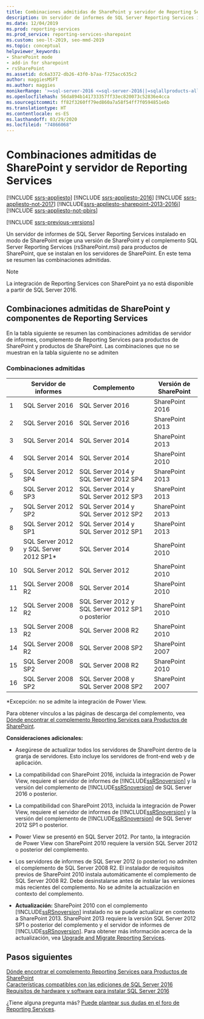 ```yaml
---
title: Combinaciones admitidas de SharePoint y servidor de Reporting Services | Microsoft Docs
description: Un servidor de informes de SQL Server Reporting Services instalado en modo de SharePoint exige una versión de SharePoint y el complemento SQL Server Reporting Services (rsSharePoint.msi) para productos de SharePoint, que se instalan en los servidores de SharePoint.
ms.date: 12/04/2019
ms.prod: reporting-services
ms.prod_service: reporting-services-sharepoint
ms.custom: seo-lt-2019, seo-mmd-2019
ms.topic: conceptual
helpviewer_keywords:
- SharePoint mode
- add-in for sharepoint
- rsSharePoint
ms.assetid: dc6a3372-db26-43f0-b7aa-f725acc635c2
author: maggiesMSFT
ms.author: maggies
monikerRange: '>=sql-server-2016 <=sql-server-2016||=sqlallproducts-allversions'
ms.openlocfilehash: 56da894b141733357ff33ec820073c52836e4cca
ms.sourcegitcommit: ff82f3260ff79ed860a7a58f54ff7f0594851e6b
ms.translationtype: HT
ms.contentlocale: es-ES
ms.lasthandoff: 03/29/2020
ms.locfileid: "74866068"
---
```

# <a name="supported-combinations-of-sharepoint-and-reporting-services-server"></a>Combinaciones admitidas de SharePoint y servidor de Reporting Services

[!INCLUDE [ssrs-appliesto](../../includes/ssrs-appliesto.md)] [!INCLUDE [ssrs-appliesto-2016](../../includes/ssrs-appliesto-2016.md)] [!INCLUDE [ssrs-appliesto-not-2017](../../includes/ssrs-appliesto-not-2017.md)] [!INCLUDE[ssrs-appliesto-sharepoint-2013-2016i](../../includes/ssrs-appliesto-sharepoint-2013-2016.md)] [!INCLUDE [ssrs-appliesto-not-pbirs](../../includes/ssrs-appliesto-not-pbirs.md)]

[!INCLUDE [ssrs-previous-versions](../../includes/ssrs-previous-versions.md)]

Un servidor de informes de SQL Server Reporting Services instalado en modo de SharePoint exige una versión de SharePoint y el complemento SQL Server Reporting Services (rsSharePoint.msi) para productos de SharePoint, que se instalan en los servidores de SharePoint. En este tema se resumen las combinaciones admitidas.

> [!NOTE]
> La integración de Reporting Services con SharePoint ya no está disponible a partir de SQL Server 2016.

## <a name="supported-combinations-of-sharepoint-and-reporting-services-components"></a>Combinaciones admitidas de SharePoint y componentes de Reporting Services

 En la tabla siguiente se resumen las combinaciones admitidas de servidor de informes, complemento de Reporting Services para productos de SharePoint y productos de SharePoint. Las combinaciones que no se muestran en la tabla siguiente no se admiten

### <a name="supported-combinations"></a>Combinaciones admitidas

||Servidor de informes|Complemento|Versión de SharePoint|
|-|-------------------|-------------|------------------------|
|1|SQL Server 2016|SQL Server 2016|SharePoint 2016|
|2|SQL Server 2016|SQL Server 2016|SharePoint 2013|
|3|SQL Server 2014|SQL Server 2014|SharePoint 2013|
|4|SQL Server 2014|SQL Server 2014|SharePoint 2010|
|5|SQL Server 2012 SP4|SQL Server 2014 y SQL Server 2012 SP4|SharePoint 2013|
|6|SQL Server 2012 SP3|SQL Server 2014 y SQL Server 2012 SP3|SharePoint 2013|
|7|SQL Server 2012 SP2|SQL Server 2014 y SQL Server 2012 SP2|SharePoint 2013|
|8|SQL Server 2012 SP1|SQL Server 2014 y SQL Server 2012 SP1|SharePoint 2013|
|9|SQL Server 2012 y SQL Server 2012 SP1*|SQL Server 2014|SharePoint 2010|
|10|SQL Server 2012|SQL Server 2012|SharePoint 2010|
|11|SQL Server 2008 R2|SQL Server 2014|SharePoint 2010|
|12|SQL Server 2008 R2|SQL Server 2012 y SQL Server 2012 SP1 o posterior|SharePoint 2010|
|13|SQL Server 2008 R2|SQL Server 2008 R2|SharePoint 2010|
|14|SQL Server 2008 R2|SQL Server 2008 SP2|SharePoint 2007|
|15|SQL Server 2008 SP2|SQL Server 2008 R2|SharePoint 2010|
|16|SQL Server 2008 SP2|SQL Server 2008 y SQL Server 2008 SP2|SharePoint 2007|

 *Excepción: no se admite la integración de Power View.

 Para obtener vínculos a las páginas de descarga del complemento, vea [Dónde encontrar el complemento Reporting Services para Productos de SharePoint](../../reporting-services/install-windows/where-to-find-the-reporting-services-add-in-for-sharepoint-products.md).  

 **Consideraciones adicionales:**

- Asegúrese de actualizar todos los servidores de SharePoint dentro de la granja de servidores. Esto incluye los servidores de front-end web y de aplicación.

- La compatibilidad con SharePoint 2016, incluida la integración de Power View, requiere el servidor de informes de [!INCLUDE[ssRSnoversion](../../includes/ssrsnoversion-md.md)] y la versión del complemento de [!INCLUDE[ssRSnoversion](../../includes/ssrsnoversion-md.md)] de SQL Server 2016 o posterior.

- La compatibilidad con SharePoint 2013, incluida la integración de Power View, requiere el servidor de informes de [!INCLUDE[ssRSnoversion](../../includes/ssrsnoversion-md.md)] y la versión del complemento de [!INCLUDE[ssRSnoversion](../../includes/ssrsnoversion-md.md)] de SQL Server 2012 SP1 o posterior.

- Power View se presentó en SQL Server 2012. Por tanto, la integración de Power View con SharePoint 2010 requiere la versión SQL Server 2012 o posterior del complemento.

- Los servidores de informes de SQL Server 2012 (o posterior) no admiten el complemento de SQL Server 2008 R2. El instalador de requisitos previos de SharePoint 2010 instala automáticamente el complemento de SQL Server 2008 R2. Debe desinstalarse antes de instalar las versiones más recientes del complemento. No se admite la actualización en contexto del complemento.

- **Actualización:** SharePoint 2010 con el complemento [!INCLUDE[ssRSnoversion](../../includes/ssrsnoversion-md.md)] instalado no se puede actualizar en contexto a SharePoint 2013. SharePoint 2013 requiere la versión SQL Server 2012 SP1 o posterior del complemento y el servidor de informes de [!INCLUDE[ssRSnoversion](../../includes/ssrsnoversion-md.md)]. Para obtener más información acerca de la actualización, vea [Upgrade and Migrate Reporting Services](../../reporting-services/install-windows/upgrade-and-migrate-reporting-services.md).

## <a name="next-steps"></a>Pasos siguientes

 [Dónde encontrar el complemento Reporting Services para Productos de SharePoint](../../reporting-services/install-windows/where-to-find-the-reporting-services-add-in-for-sharepoint-products.md)   
 [Características compatibles con las ediciones de SQL Server 2016](~/sql-server/editions-and-components-of-sql-server-2017.md)   
 [Requisitos de hardware y software para instalar SQL Server 2016](../../sql-server/install/hardware-and-software-requirements-for-installing-sql-server.md)  

¿Tiene alguna pregunta más? [Puede plantear sus dudas en el foro de Reporting Services](https://go.microsoft.com/fwlink/?LinkId=620231).
